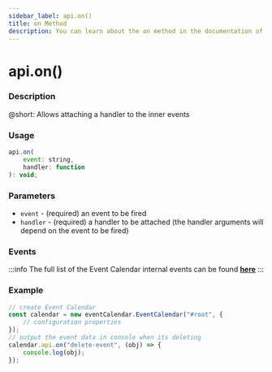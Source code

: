 ```yaml
---
sidebar_label: api.on()
title: on Method
description: You can learn about the on method in the documentation of the DHTMLX JavaScript Event Calendar library. Browse developer guides and API reference, try out code examples and live demos, and download a free 30-day evaluation version of DHTMLX Event Calendar.
---
```


# api.on()

### Description

@short: Allows attaching a handler to the inner events

### Usage

~~~jsx {}
api.on(
    event: string,
    handler: function
): void;
~~~

### Parameters

- `event` - (required) an event to be fired 
- `handler` - (required) a handler to be attached (the handler arguments will depend on the event to be fired)

### Events

:::info
The full list of the Event Calendar internal events can be found [**here**](api/overview/events_overview.md)
:::

### Example

~~~jsx {6-8}
// create Event Calendar
const calendar = new eventCalendar.EventCalendar("#root", {
    // configuration properties
});
// output the event data in console when its deleting
calendar.api.on("delete-event", (obj) => {
    console.log(obj);
});
~~~

